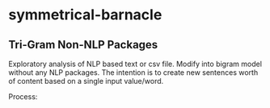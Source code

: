 # symmetrical-barnacle

## Tri-Gram Non-NLP Packages

Exploratory analysis of NLP based text or csv file. Modify into bigram model without any NLP packages. The intention is to create new sentences worth of content based on a single input value/word.

Process:


